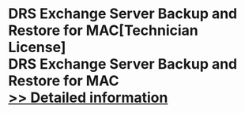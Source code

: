 # DRS Exchange Server Backup and Restore for MAC[Technician License]<br />DRS Exchange Server Backup and Restore for MAC<br />[>> Detailed information](https://secure.shareit.com/shareit/product.html?productid=301004966&affiliateid=200057808)
